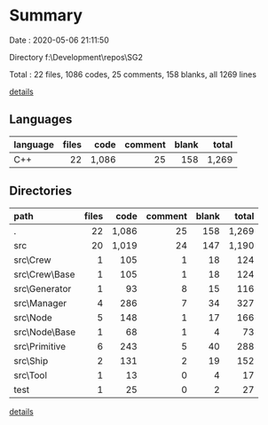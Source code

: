 # Summary

Date : 2020-05-06 21:11:50

Directory f:\Development\repos\SG2

Total : 22 files,  1086 codes, 25 comments, 158 blanks, all 1269 lines

[details](details.md)

## Languages
| language | files | code | comment | blank | total |
| :--- | ---: | ---: | ---: | ---: | ---: |
| C++ | 22 | 1,086 | 25 | 158 | 1,269 |

## Directories
| path | files | code | comment | blank | total |
| :--- | ---: | ---: | ---: | ---: | ---: |
| . | 22 | 1,086 | 25 | 158 | 1,269 |
| src | 20 | 1,019 | 24 | 147 | 1,190 |
| src\Crew | 1 | 105 | 1 | 18 | 124 |
| src\Crew\Base | 1 | 105 | 1 | 18 | 124 |
| src\Generator | 1 | 93 | 8 | 15 | 116 |
| src\Manager | 4 | 286 | 7 | 34 | 327 |
| src\Node | 5 | 148 | 1 | 17 | 166 |
| src\Node\Base | 1 | 68 | 1 | 4 | 73 |
| src\Primitive | 6 | 243 | 5 | 40 | 288 |
| src\Ship | 2 | 131 | 2 | 19 | 152 |
| src\Tool | 1 | 13 | 0 | 4 | 17 |
| test | 1 | 25 | 0 | 2 | 27 |

[details](details.md)